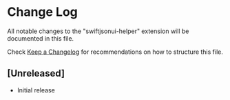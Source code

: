 # Change Log

All notable changes to the "swiftjsonui-helper" extension will be documented in this file.

Check [Keep a Changelog](http://keepachangelog.com/) for recommendations on how to structure this file.

## [Unreleased]

- Initial release